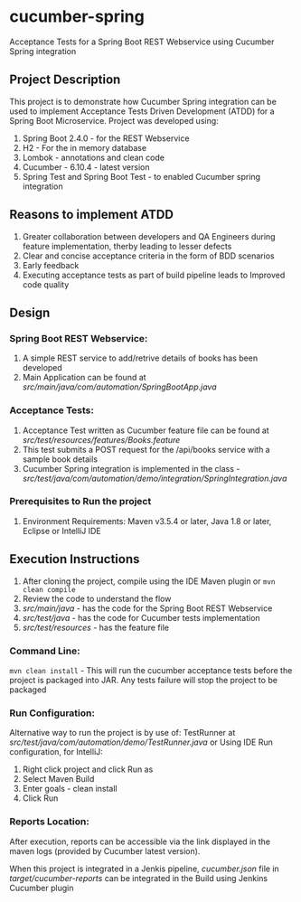 # cucumber-spring
Acceptance Tests for a Spring Boot REST Webservice using Cucumber Spring integration

## Project Description
This project is to demonstrate how Cucumber Spring integration can be used to implement Acceptance Tests Driven Development (ATDD) for a Spring Boot Microservice. Project was developed using:
1. Spring Boot 2.4.0 - for the REST Webservice
2. H2 - For the in memory database
3. Lombok - annotations and clean code
4. Cucumber - 6.10.4 - latest version
5. Spring Test and Spring Boot Test - to enabled Cucumber spring integration

## Reasons to implement ATDD
1. Greater collaboration between developers and QA Engineers during feature implementation, therby leading to lesser defects
2. Clear and concise acceptance criteria in the form of BDD scenarios
3. Early feedback
4. Executing acceptance tests as part of build pipeline leads to Improved code quality

## Design

### Spring Boot REST Webservice: 
1. A simple REST service to add/retrive details of books has been developed
2. Main Application can be found at _src/main/java/com/automation/SpringBootApp.java_

### Acceptance Tests:
1. Acceptance Test written as Cucumber feature file can be found at _src/test/resources/features/Books.feature_ 
2. This test submits a POST request for the /api/books service with a sample book details
3. Cucumber Spring integration is implemented in the class - _src/test/java/com/automation/demo/integration/SpringIntegration.java_

### Prerequisites to Run the project
1. Environment Requirements: Maven v3.5.4 or later, Java 1.8 or later, Eclipse or IntelliJ IDE

## Execution Instructions
1. After cloning the project, compile using the IDE Maven plugin or `mvn clean compile`
2. Review the code to understand the flow
3. _src/main/java_ - has the code for the Spring Boot REST Webservice
4. _src/test/java_ - has the code for Cucumber tests implementation
5. _src/test/resources_ - has the feature file

### Command Line:

`mvn clean install` - This will run the cucumber acceptance tests before the project is packaged into JAR. Any tests failure will stop the project to be packaged

### Run Configuration:

Alternative way to run the project is by use of:
TestRunner at _src/test/java/com/automation/demo/TestRunner.java_ or
Using IDE Run configuration, for IntelliJ:
   
   1. Right click project and click Run as
   2. Select Maven Build
   3. Enter goals - clean install
   4. Click Run

### Reports Location:
After execution, reports can be accessible via the link displayed in the maven logs (provided by Cucumber latest version).

When this project is integrated in a Jenkis pipeline, _cucumber.json_ file in _target/cucumber-reports_ can be integrated in the Build using Jenkins Cucumber plugin
